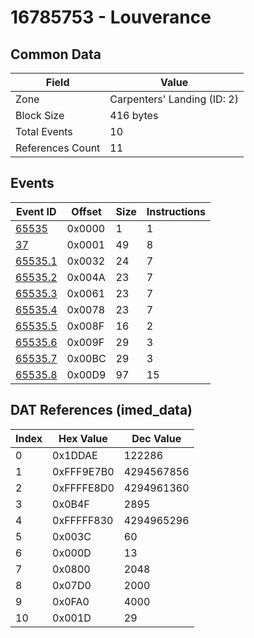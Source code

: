 # 16785753 - Louverance

## Common Data

| Field            | Value                       |
|------------------|-----------------------------|
| Zone             | Carpenters' Landing (ID: 2) |
| Block Size       | 416 bytes                   |
| Total Events     | 10                          |
| References Count | 11                          |

## Events

| Event ID                | Offset   |   Size |   Instructions |
|-------------------------|----------|--------|----------------|
| [65535](./65535.md)     | 0x0000   |      1 |              1 |
| [37](./37.md)           | 0x0001   |     49 |              8 |
| [65535.1](./65535.1.md) | 0x0032   |     24 |              7 |
| [65535.2](./65535.2.md) | 0x004A   |     23 |              7 |
| [65535.3](./65535.3.md) | 0x0061   |     23 |              7 |
| [65535.4](./65535.4.md) | 0x0078   |     23 |              7 |
| [65535.5](./65535.5.md) | 0x008F   |     16 |              2 |
| [65535.6](./65535.6.md) | 0x009F   |     29 |              3 |
| [65535.7](./65535.7.md) | 0x00BC   |     29 |              3 |
| [65535.8](./65535.8.md) | 0x00D9   |     97 |             15 |

## DAT References (imed_data)

|   Index | Hex Value   |   Dec Value |
|---------|-------------|-------------|
|       0 | 0x1DDAE     |      122286 |
|       1 | 0xFFF9E7B0  |  4294567856 |
|       2 | 0xFFFFE8D0  |  4294961360 |
|       3 | 0x0B4F      |        2895 |
|       4 | 0xFFFFF830  |  4294965296 |
|       5 | 0x003C      |          60 |
|       6 | 0x000D      |          13 |
|       7 | 0x0800      |        2048 |
|       8 | 0x07D0      |        2000 |
|       9 | 0x0FA0      |        4000 |
|      10 | 0x001D      |          29 |
